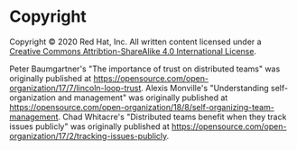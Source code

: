 # Copyright

Copyright © 2020 Red Hat, Inc. All written content licensed under a [Creative Commons Attribtion-ShareAlike 4.0 International License](http://creativecommons.org/licenses/by-sa/4.0/).

Peter Baumgartner's "The importance of trust on distributed teams" was originally published at <https://opensource.com/open-organization/17/7/lincoln-loop-trust>.
Alexis Monville's "Understanding self-organization and management" was originally published at <https://opensource.com/open-organization/18/8/self-organizing-team-management>.
Chad Whitacre's "Distributed teams benefit when they track issues publicly" was originally published at <https://opensource.com/open-organization/17/2/tracking-issues-publicly>.

